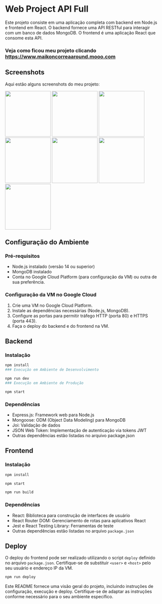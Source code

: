 # Web Project API Full

Este projeto consiste em uma aplicação completa com backend em Node.js e frontend em React. O backend fornece uma API RESTful para interagir com um banco de dados MongoDB. O frontend é uma aplicação React que consome esta API.

### Veja como ficou meu projeto clicando <a href="https://www.maikoncorreaaround.mooo.com" target="_blank">https://www.maikoncorreaaround.mooo.com</a>



## Screenshots

Aqui estão alguns screenshots do meu projeto:

<img src="https://github.com/MaikonCorrea/web_project_api_full/assets/121962633/3a6fbf2a-079f-4a71-87db-994acb469f42" width="150" height="150">

<img src="https://github.com/MaikonCorrea/web_project_api_full/assets/121962633/58eb39aa-3aaa-45f0-8a3b-a2b7f81f4f86" width="150" height="150">

<img src="https://github.com/MaikonCorrea/web_project_api_full/assets/121962633/983fc857-8454-4c2a-8d58-7fc06bba3b4a" width="150" height="150">

<img src="https://github.com/MaikonCorrea/web_project_api_full/assets/121962633/db8239ac-8d02-480d-b2c3-899966816432" width="150" height="150">

<img src="https://github.com/MaikonCorrea/web_project_api_full/assets/121962633/db49a2bf-33b2-4c2c-95e1-e36dd7b07131" width="150" height="150">

<img src="https://github.com/MaikonCorrea/web_project_api_full/assets/121962633/826c6f05-1ec4-4c29-8c84-835714d8084b" width="150" height="150">

<img src="https://github.com/MaikonCorrea/web_project_api_full/assets/121962633/84150343-136a-4725-abc9-6931ba9a4cf8" width="150" height="150">








## Configuração do Ambiente

### Pré-requisitos

- Node.js instalado (versão 14 ou superior)
- MongoDB instalado
- Conta no Google Cloud Platform (para configuração da VM) ou outra de sua preferência.

### Configuração da VM no Google Cloud

1. Crie uma VM no Google Cloud Platform.
2. Instale as dependências necessárias (Node.js, MongoDB).
3. Configure as portas para permitir tráfego HTTP (porta 80) e HTTPS (porta 443).
4. Faça o deploy do backend e do frontend na VM.

## Backend

### Instalação

```bash
npm install
### Execução em Ambiente de Desenvolvimento

npm run dev
### Execução em Ambiente de Produção

npm start

````

### Dependências
- Express.js: Framework web para Node.js
- Mongoose: ODM (Object Data Modeling) para MongoDB
- Joi: Validação de dados
- JSON Web Token: Implementação de autenticação via tokens JWT
- Outras dependências estão listadas no arquivo package.json

## Frontend

### Instalação

```bash
npm install

npm start

npm run build
````


### Dependências

- React: Biblioteca para construção de interfaces de usuário
- React Router DOM: Gerenciamento de rotas para aplicativos React
- Jest e React Testing Library: Ferramentas de teste
- Outras dependências estão listadas no arquivo `package.json`

## Deploy

O deploy do frontend pode ser realizado utilizando o script `deploy` definido no arquivo `package.json`. Certifique-se de substituir `<user>` e `<host>` pelo seu usuário e endereço IP da VM.

```bash
npm run deploy
````

Este README fornece uma visão geral do projeto, incluindo instruções de configuração, execução e deploy. Certifique-se de adaptar as instruções conforme necessário para o seu ambiente específico.
